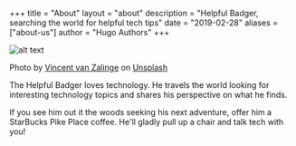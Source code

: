 +++
title = "About"
layout = "about"
description = "Helpful Badger, searching the world for helpful tech tips"
date = "2019-02-28"
aliases = ["about-us"]
author = "Hugo Authors"
+++

![alt text](/img/main/unsplash_badger_original_small.jpg "Helpful Badger Hiding in the woods")

Photo by [Vincent van Zalinge](https://unsplash.com/@vincentvanzalinge?utm_source=unsplash&utm_medium=referral&utm_content=creditCopyText) on [Unsplash](https://unsplash.com/s/photos/badger?utm_source=unsplash&utm_medium=referral&utm_content=creditCopyText)


The Helpful Badger loves technology. He travels the world looking for interesting technology topics and shares his perspective on what he finds.

If you see him out it the woods seeking his next adventure, offer him a StarBucks Pike Place coffee. He'll gladly pull up a chair and talk tech with you!

